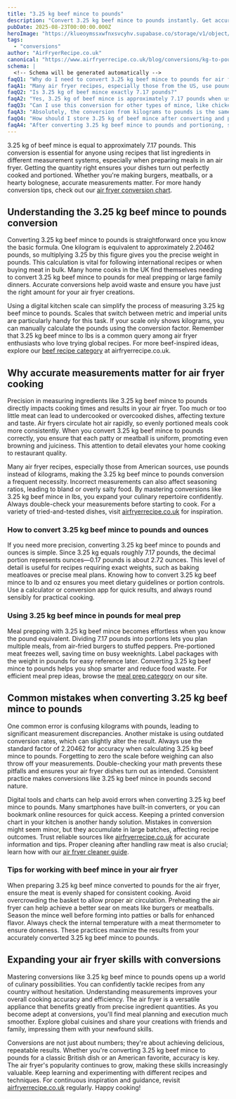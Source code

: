 ```yaml
---
title: "3.25 kg beef mince to pounds"
description: "Convert 3.25 kg beef mince to pounds instantly. Get accurate measurements for perfect air fryer recipes and meal prep every time."
pubDate: 2025-08-23T00:00:00.000Z
heroImage: "https://klueoymssxwfnxsvcyhv.supabase.co/storage/v1/object/public/Shmucket/3-25-kg-beef-mince-to-pounds.webp"
tags:
  - "conversions"
author: "AirFryerRecipe.co.uk"
canonical: "https://www.airfryerrecipe.co.uk/blog/conversions/kg-to-pounds/3-25-kg-beef-mince-to-pounds"
schema: |
  <!-- Schema will be generated automatically -->
faqQ1: "Why do I need to convert 3.25 kg beef mince to pounds for air fryer recipes?"
faqA1: "Many air fryer recipes, especially those from the US, use pounds rather than kilograms. Converting 3.25 kg beef mince to pounds ensures you use the correct amount of meat, which affects cooking time and texture. Accurate measurements prevent under or overcooking, giving you perfect results every time."
faqQ2: "Is 3.25 kg of beef mince exactly 7.17 pounds?"
faqA2: "Yes, 3.25 kg of beef mince is approximately 7.17 pounds when using the standard conversion factor of 1 kg equals 2.20462 pounds. This is a precise calculation, though for practical cooking, rounding to 7.2 pounds is acceptable. Small variations won't significantly impact most recipes."
faqQ3: "Can I use this conversion for other types of mince, like chicken or turkey?"
faqA3: "Absolutely, the conversion from kilograms to pounds is the same regardless of the type of mince. So whether you're working with beef, chicken, turkey, or lamb, 3.25 kg will always be approximately 7.17 pounds. This makes it easy to switch proteins in your favourite air fryer recipes."
faqQ4: "How should I store 3.25 kg of beef mince after converting and portioning?"
faqA4: "After converting 3.25 kg beef mince to pounds and portioning, store it in airtight containers or freezer bags. Label each portion with the weight and date, then refrigerate for up to two days or freeze for up to three months. This helps maintain freshness and makes meal prep quick and convenient."
---
```

<p>3.25 kg of beef mince is equal to approximately 7.17 pounds. This conversion is essential for anyone using recipes that list ingredients in different measurement systems, especially when preparing meals in an air fryer. Getting the quantity right ensures your dishes turn out perfectly cooked and portioned. Whether you're making burgers, meatballs, or a hearty bolognese, accurate measurements matter. For more handy conversion tips, check out our <a href="https://www.airfryerrecipe.co.uk/air-fryer-conversion-chart">air fryer conversion chart</a>.</p>

<h2>Understanding the 3.25 kg beef mince to pounds conversion</h2>
<p>Converting 3.25 kg beef mince to pounds is straightforward once you know the basic formula. One kilogram is equivalent to approximately 2.20462 pounds, so multiplying 3.25 by this figure gives you the precise weight in pounds. This calculation is vital for following international recipes or when buying meat in bulk. Many home cooks in the UK find themselves needing to convert 3.25 kg beef mince to pounds for meal prepping or large family dinners. Accurate conversions help avoid waste and ensure you have just the right amount for your air fryer creations.</p>
<p>Using a digital kitchen scale can simplify the process of measuring 3.25 kg beef mince to pounds. Scales that switch between metric and imperial units are particularly handy for this task. If your scale only shows kilograms, you can manually calculate the pounds using the conversion factor. Remember that 3.25 kg beef mince to lbs is a common query among air fryer enthusiasts who love trying global recipes. For more beef-inspired ideas, explore our <a href="https://www.airfryerrecipe.co.uk/recipe-category/beef">beef recipe category</a> at airfryerrecipe.co.uk.</p>

<h2>Why accurate measurements matter for air fryer cooking</h2>
<p>Precision in measuring ingredients like 3.25 kg beef mince to pounds directly impacts cooking times and results in your air fryer. Too much or too little meat can lead to undercooked or overcooked dishes, affecting texture and taste. Air fryers circulate hot air rapidly, so evenly portioned meals cook more consistently. When you convert 3.25 kg beef mince to pounds correctly, you ensure that each patty or meatball is uniform, promoting even browning and juiciness. This attention to detail elevates your home cooking to restaurant quality.</p>
<p>Many air fryer recipes, especially those from American sources, use pounds instead of kilograms, making the 3.25 kg beef mince to pounds conversion a frequent necessity. Incorrect measurements can also affect seasoning ratios, leading to bland or overly salty food. By mastering conversions like 3.25 kg beef mince in lbs, you expand your culinary repertoire confidently. Always double-check your measurements before starting to cook. For a variety of tried-and-tested dishes, visit <a href="https://www.airfryerrecipe.co.uk/">airfryerrecipe.co.uk</a> for inspiration.</p>

<h3>How to convert 3.25 kg beef mince to pounds and ounces</h3>
<p>If you need more precision, converting 3.25 kg beef mince to pounds and ounces is simple. Since 3.25 kg equals roughly 7.17 pounds, the decimal portion represents ounces—0.17 pounds is about 2.72 ounces. This level of detail is useful for recipes requiring exact weights, such as baking meatloaves or precise meal plans. Knowing how to convert 3.25 kg beef mince to lb and oz ensures you meet dietary guidelines or portion controls. Use a calculator or conversion app for quick results, and always round sensibly for practical cooking.</p>

<h3>Using 3.25 kg beef mince in pounds for meal prep</h3>
<p>Meal prepping with 3.25 kg beef mince becomes effortless when you know the pound equivalent. Dividing 7.17 pounds into portions lets you plan multiple meals, from air-fried burgers to stuffed peppers. Pre-portioned meat freezes well, saving time on busy weeknights. Label packages with the weight in pounds for easy reference later. Converting 3.25 kg beef mince to pounds helps you shop smarter and reduce food waste. For efficient meal prep ideas, browse the <a href="https://www.airfryerrecipe.co.uk/recipe-category/meal-prep">meal prep category</a> on our site.</p>

<h2>Common mistakes when converting 3.25 kg beef mince to pounds</h2>
<p>One common error is confusing kilograms with pounds, leading to significant measurement discrepancies. Another mistake is using outdated conversion rates, which can slightly alter the result. Always use the standard factor of 2.20462 for accuracy when calculating 3.25 kg beef mince to pounds. Forgetting to zero the scale before weighing can also throw off your measurements. Double-checking your math prevents these pitfalls and ensures your air fryer dishes turn out as intended. Consistent practice makes conversions like 3.25 kg beef mince in pounds second nature.</p>
<p>Digital tools and charts can help avoid errors when converting 3.25 kg beef mince to pounds. Many smartphones have built-in converters, or you can bookmark online resources for quick access. Keeping a printed conversion chart in your kitchen is another handy solution. Mistakes in conversion might seem minor, but they accumulate in large batches, affecting recipe outcomes. Trust reliable sources like <a href="https://www.airfryerrecipe.co.uk/">airfryerrecipe.co.uk</a> for accurate information and tips. Proper cleaning after handling raw meat is also crucial; learn how with our <a href="https://www.airfryerrecipe.co.uk/air-fryer-cleaner">air fryer cleaner guide</a>.</p>

<h3>Tips for working with beef mince in your air fryer</h3>
<p>When preparing 3.25 kg beef mince converted to pounds for the air fryer, ensure the meat is evenly shaped for consistent cooking. Avoid overcrowding the basket to allow proper air circulation. Preheating the air fryer can help achieve a better sear on meats like burgers or meatballs. Season the mince well before forming into patties or balls for enhanced flavor. Always check the internal temperature with a meat thermometer to ensure doneness. These practices maximize the results from your accurately converted 3.25 kg beef mince to pounds.</p>

<h2>Expanding your air fryer skills with conversions</h2>
<p>Mastering conversions like 3.25 kg beef mince to pounds opens up a world of culinary possibilities. You can confidently tackle recipes from any country without hesitation. Understanding measurements improves your overall cooking accuracy and efficiency. The air fryer is a versatile appliance that benefits greatly from precise ingredient quantities. As you become adept at conversions, you'll find meal planning and execution much smoother. Explore global cuisines and share your creations with friends and family, impressing them with your newfound skills.</p>
<p>Conversions are not just about numbers; they're about achieving delicious, repeatable results. Whether you're converting 3.25 kg beef mince to pounds for a classic British dish or an American favorite, accuracy is key. The air fryer's popularity continues to grow, making these skills increasingly valuable. Keep learning and experimenting with different recipes and techniques. For continuous inspiration and guidance, revisit <a href="https://www.airfryerrecipe.co.uk/">airfryerrecipe.co.uk</a> regularly. Happy cooking!</p>
